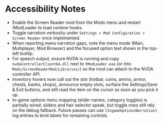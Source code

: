 # Accessibility Notes

- Enable the Screen Reader mod from the Mods menu and restart tModLoader to load runtime hooks.
- Toggle narration verbosity under `Settings > Mod Configuration > Screen Reader` once implemented.
- When reporting menu narration gaps, note the menu mode (Main, Multiplayer, Mod Browser) and the focused option text shown in the top-left tooltip.
- For speech output, ensure NVDA is running and copy `nvdaControllerClient64.dll` next to `tModLoader.exe` (or into `Mods/ScreenReaderMod/Libraries/`) so the mod can attach to the NVDA controller API.
- Inventory hovers now call out the slot (hotbar, coins, ammo, armor, chests, banks, shops), announce empty slots, surface the Settings/Save & Exit buttons, and still read the item on the cursor as soon as you pick it up.
- In-game options menu mapping (slider names, category toggles) is partially wired: sliders and hair selector speak, but toggle rows still rely on the debug fallback. Future passes can use `[IngameOptionsNarration]` log entries to bind labels for remaining controls.
